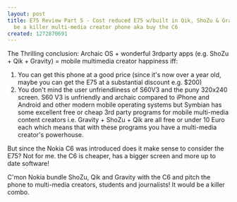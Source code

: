 ```yaml
---
layout: post
title: E75 Review Part 5 - Cost reduced E75 w/built in Qik, ShoZu & Gravity would
  be a killer multi-media creator phone aka buy the C6
created: 1272870691
---
```

<p>The Thrilling conclusion: Archaic OS + wonderful 3rdparty apps (e.g. ShoZu + Qik + Gravity) = mobile multimedia creator happiness iff:</p><ol><li>You can get this phone at a good price (since it's now over a year old, maybe you can get the E75 at a substantial discount e.g. $200)</li><li>You don't mind the user unfriendliness of S60V3 and the puny 320x240 screen. S60 V3 is unfriendly and archaic compared to iPhone and Android and other modern mobile operating systems but Symbian has some excellent free or cheap 3rd party programs for mobile multi-media content creators i.e. Gravity + ShoZu + Qik are all free or under 10 Euro each which means that with these programs you have a multi-media creator's powerhouse.</li></ol><p>But since the Nokia C6 was introduced does it make sense to consider the E75? Not for me. the C6 is cheaper, has a bigger screen and more up to date software!</p><p>C'mon Nokia bundle ShoZu, Qik and Gravity with the C6 and pitch the phone to multi-media creators, students and journalists! It would be a killer combo.</p>

